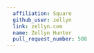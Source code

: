 ```yaml
---
  affiliation: Square
  github_user: zellyn
  link: zellyn.com
  name: Zellyn Hunter
  pull_request_number: 508
---
```

